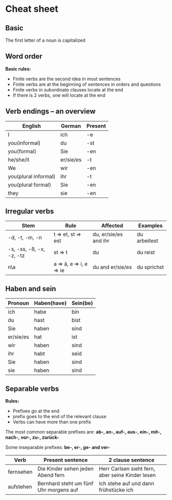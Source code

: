 # Cheat sheet

## Basic

The first letter of a noun is capitalized

## Word order

**Basic rules:**

* Finite verbs are the second idea in most sentences
* Finite verbs are at the beginning of sentences in orders and questions
* Finite verbs in subordinate clauses locate at the end
* If there is 2 verbs, one will locate at the end

## Verb endings – an overview

| English | German | Present |
|--|--|--|
| I | ich | -e |
| you(informal) | du | -st |
| you(formal) | Sie | -en |
| he/she/it | er/sie/es | -t |
| We | wir | -en |
| you(plural informal) | ihr | -t |
| you(plural formal) | Sie | -en |
| they | sie | -en |

## Irregular verbs

| Stem | Rule | Affected | Examples |
|--|--|--|--|
|-d, -t, -m, -n|t => et, st => est|du, er/sie/es and ihr|du arbeitest|
|-s, -ss, -ß, -x, -z, -tz|st => t|du|du reist|
|n\a|a => ä, e => i, e => ie|du and er/sie/es| du sprichst|

## Haben and sein

|Pronoun|Haben(have)|Sein(be)|
|--|--|--|
|ich|habe|bin|
|du|hast|bist|
|Sie|haben|sind|
|er/sie/es|hat|ist|
|wir|haben|sind|
|ihr|habt|seid|
|Sie|haben|sind|
|sie|haben|sind|

## Separable verbs

**Rules:**

* Prefixes go at the end
* prefix goes to the end of the relevant clause
* Verbs can have more than one prefix

The most common separable prefixes are: **ab-, an-, auf-, aus-, ein-, mit-, nach-, vor-, zu-, zurück-**

Some inseparable prefixes: **be-, er-, ge- and ver-**

|Verb|Present sentence|2 clause sentence|
|--|--|--|
|fernsehen|Die Kinder sehen jeden Abend fern|Herr Carlsen sieht fern, aber seine Kinder lesen|
|aufstehen|Bernhard steht um fünf Uhr morgens auf|Ich stehe auf und dann frühstücke ich|

